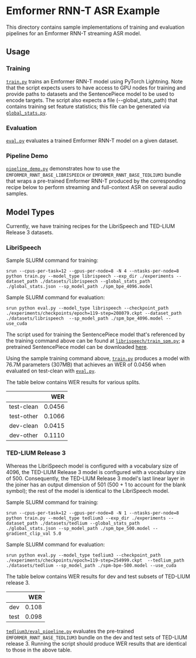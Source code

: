 # Emformer RNN-T ASR Example

This directory contains sample implementations of training and evaluation pipelines for an Emformer RNN-T streaming ASR model.

## Usage

### Training

[`train.py`](./train.py) trains an Emformer RNN-T model using PyTorch Lightning. Note that the script expects users to have access to GPU nodes for training and provide paths to datasets and the SentencePiece model to be used to encode targets. The script also expects a file (--global_stats_path) that contains training set feature statistics; this file can be generated via [`global_stats.py`](./global_stats.py).

### Evaluation

[`eval.py`](./eval.py) evaluates a trained Emformer RNN-T model on a given dataset.

### Pipeline Demo

[`pipeline_demo.py`](./pipeline_demo.py) demonstrates how to use the `EMFORMER_RNNT_BASE_LIBRISPEECH`
or `EMFORMER_RNNT_BASE_TEDLIUM3` bundle that wraps a pre-trained Emformer RNN-T produced by the corresponding recipe below to perform streaming and full-context ASR on several audio samples.

## Model Types

Currently, we have training recipes for the LibriSpeech and TED-LIUM Release 3 datasets.

### LibriSpeech

Sample SLURM command for training:
```
srun --cpus-per-task=12 --gpus-per-node=8 -N 4 --ntasks-per-node=8 python train.py --model_type librispeech --exp_dir ./experiments --dataset_path ./datasets/librispeech --global_stats_path ./global_stats.json --sp_model_path ./spm_bpe_4096.model
```

Sample SLURM command for evaluation:
```
srun python eval.py --model_type librispeech --checkpoint_path ./experiments/checkpoints/epoch=119-step=208079.ckpt --dataset_path ./datasets/librispeech  --sp_model_path ./spm_bpe_4096.model --use_cuda
```

The script used for training the SentencePiece model that's referenced by the training command above can be found at [`librispeech/train_spm.py`](./librispeech/train_spm.py); a pretrained SentencePiece model can be downloaded [here](https://download.pytorch.org/torchaudio/pipeline-assets/spm_bpe_4096_librispeech.model).

Using the sample training command above, [`train.py`](./train.py) produces a model with 76.7M parameters (307MB) that achieves an WER of 0.0456 when evaluated on test-clean with [`eval.py`](./eval.py).

The table below contains WER results for various splits.

|                     |          WER |
|:-------------------:|-------------:|
| test-clean          |       0.0456 |
| test-other          |       0.1066 |
| dev-clean           |       0.0415 |
| dev-other           |       0.1110 |

### TED-LIUM Release 3

Whereas the LibriSpeech model is configured with a vocabulary size of 4096, the TED-LIUM Release 3 model is configured with a vocabulary size of 500. Consequently, the TED-LIUM Release 3 model's last linear layer in the joiner has an output dimension of 501 (500 + 1 to account for the blank symbol); the rest of the model is identical to the LibriSpeech model.

Sample SLURM command for training:
```
srun --cpus-per-task=12 --gpus-per-node=8 -N 1 --ntasks-per-node=8 python train.py --model_type tedlium3 --exp_dir ./experiments --dataset_path ./datasets/tedlium --global_stats_path ./global_stats.json --sp_model_path ./spm_bpe_500.model --gradient_clip_val 5.0
```

Sample SLURM command for evaluation:
```
srun python eval.py --model_type tedlium3 --checkpoint_path ./experiments/checkpoints/epoch=119-step=254999.ckpt  --tedlium_path ./datasets/tedlium --sp_model_path ./spm-bpe-500.model --use_cuda
```

The table below contains WER results for dev and test subsets of TED-LIUM release 3.

|             |          WER |
|:-----------:|-------------:|
| dev         |       0.108  |
| test        |       0.098  |

[`tedlium3/eval_pipeline.py`](./tedlium3/eval_pipeline.py) evaluates the pre-trained `EMFORMER_RNNT_BASE_TEDLIUM3` bundle on the dev and test sets of TED-LIUM release 3. Running the script should produce WER results that are identical to those in the above table.
